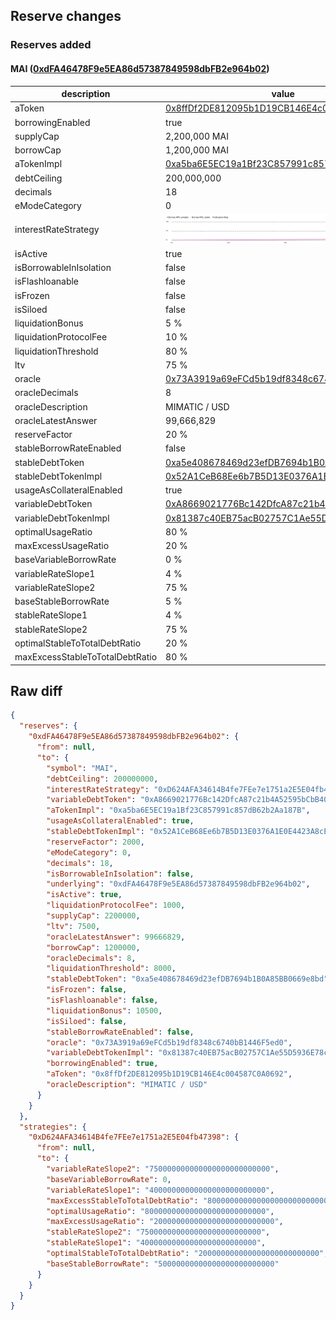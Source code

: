 ## Reserve changes

### Reserves added

#### MAI ([0xdFA46478F9e5EA86d57387849598dbFB2e964b02](https://optimistic.etherscan.io/address/0xdFA46478F9e5EA86d57387849598dbFB2e964b02))

| description | value |
| --- | --- |
| aToken | [0x8ffDf2DE812095b1D19CB146E4c004587C0A0692](https://optimistic.etherscan.io/address/0x8ffDf2DE812095b1D19CB146E4c004587C0A0692) |
| borrowingEnabled | true |
| supplyCap | 2,200,000 MAI |
| borrowCap | 1,200,000 MAI |
| aTokenImpl | [0xa5ba6E5EC19a1Bf23C857991c857dB62b2Aa187B](https://optimistic.etherscan.io/address/0xa5ba6E5EC19a1Bf23C857991c857dB62b2Aa187B) |
| debtCeiling | 200,000,000 |
| decimals | 18 |
| eModeCategory | 0 |
| interestRateStrategy | ![[0xD624AFA34614B4fe7FEe7e1751a2E5E04fb47398](https://optimistic.etherscan.io/address/0xD624AFA34614B4fe7FEe7e1751a2E5E04fb47398)](/.assets/10_0xD624AFA34614B4fe7FEe7e1751a2E5E04fb47398.svg) |
| isActive | true |
| isBorrowableInIsolation | false |
| isFlashloanable | false |
| isFrozen | false |
| isSiloed | false |
| liquidationBonus | 5 % |
| liquidationProtocolFee | 10 % |
| liquidationThreshold | 80 % |
| ltv | 75 % |
| oracle | [0x73A3919a69eFCd5b19df8348c6740bB1446F5ed0](https://optimistic.etherscan.io/address/0x73A3919a69eFCd5b19df8348c6740bB1446F5ed0) |
| oracleDecimals | 8 |
| oracleDescription | MIMATIC / USD |
| oracleLatestAnswer | 99,666,829 |
| reserveFactor | 20 % |
| stableBorrowRateEnabled | false |
| stableDebtToken | [0xa5e408678469d23efDB7694b1B0A85BB0669e8bd](https://optimistic.etherscan.io/address/0xa5e408678469d23efDB7694b1B0A85BB0669e8bd) |
| stableDebtTokenImpl | [0x52A1CeB68Ee6b7B5D13E0376A1E0E4423A8cE26e](https://optimistic.etherscan.io/address/0x52A1CeB68Ee6b7B5D13E0376A1E0E4423A8cE26e) |
| usageAsCollateralEnabled | true |
| variableDebtToken | [0xA8669021776Bc142DfcA87c21b4A52595bCbB40a](https://optimistic.etherscan.io/address/0xA8669021776Bc142DfcA87c21b4A52595bCbB40a) |
| variableDebtTokenImpl | [0x81387c40EB75acB02757C1Ae55D5936E78c9dEd3](https://optimistic.etherscan.io/address/0x81387c40EB75acB02757C1Ae55D5936E78c9dEd3) |
| optimalUsageRatio | 80 % |
| maxExcessUsageRatio | 20 % |
| baseVariableBorrowRate | 0 % |
| variableRateSlope1 | 4 % |
| variableRateSlope2 | 75 % |
| baseStableBorrowRate | 5 % |
| stableRateSlope1 | 4 % |
| stableRateSlope2 | 75 % |
| optimalStableToTotalDebtRatio | 20 % |
| maxExcessStableToTotalDebtRatio | 80 % |


## Raw diff

```json
{
  "reserves": {
    "0xdFA46478F9e5EA86d57387849598dbFB2e964b02": {
      "from": null,
      "to": {
        "symbol": "MAI",
        "debtCeiling": 200000000,
        "interestRateStrategy": "0xD624AFA34614B4fe7FEe7e1751a2E5E04fb47398",
        "variableDebtToken": "0xA8669021776Bc142DfcA87c21b4A52595bCbB40a",
        "aTokenImpl": "0xa5ba6E5EC19a1Bf23C857991c857dB62b2Aa187B",
        "usageAsCollateralEnabled": true,
        "stableDebtTokenImpl": "0x52A1CeB68Ee6b7B5D13E0376A1E0E4423A8cE26e",
        "reserveFactor": 2000,
        "eModeCategory": 0,
        "decimals": 18,
        "isBorrowableInIsolation": false,
        "underlying": "0xdFA46478F9e5EA86d57387849598dbFB2e964b02",
        "isActive": true,
        "liquidationProtocolFee": 1000,
        "supplyCap": 2200000,
        "ltv": 7500,
        "oracleLatestAnswer": 99666829,
        "borrowCap": 1200000,
        "oracleDecimals": 8,
        "liquidationThreshold": 8000,
        "stableDebtToken": "0xa5e408678469d23efDB7694b1B0A85BB0669e8bd",
        "isFrozen": false,
        "isFlashloanable": false,
        "liquidationBonus": 10500,
        "isSiloed": false,
        "stableBorrowRateEnabled": false,
        "oracle": "0x73A3919a69eFCd5b19df8348c6740bB1446F5ed0",
        "variableDebtTokenImpl": "0x81387c40EB75acB02757C1Ae55D5936E78c9dEd3",
        "borrowingEnabled": true,
        "aToken": "0x8ffDf2DE812095b1D19CB146E4c004587C0A0692",
        "oracleDescription": "MIMATIC / USD"
      }
    }
  },
  "strategies": {
    "0xD624AFA34614B4fe7FEe7e1751a2E5E04fb47398": {
      "from": null,
      "to": {
        "variableRateSlope2": "750000000000000000000000000",
        "baseVariableBorrowRate": 0,
        "variableRateSlope1": "40000000000000000000000000",
        "maxExcessStableToTotalDebtRatio": "800000000000000000000000000",
        "optimalUsageRatio": "800000000000000000000000000",
        "maxExcessUsageRatio": "200000000000000000000000000",
        "stableRateSlope2": "750000000000000000000000000",
        "stableRateSlope1": "40000000000000000000000000",
        "optimalStableToTotalDebtRatio": "200000000000000000000000000",
        "baseStableBorrowRate": "50000000000000000000000000"
      }
    }
  }
}
```